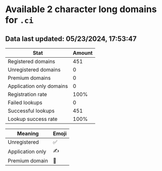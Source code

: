 # Available 2 character long domains for `.ci`

## Data last updated: 05/23/2024, 17:53:47

|Stat|Amount|
|--|--|
|Registered domains|451|
|Unregistered domains|0|
|Premium domains|0|
|Application only domains|0|
|Registration rate|100%|
|Failed lookups|0|
|Successful lookups|451|
|Lookup success rate|100%|


|Meaning|Emoji|
|--|--|
|Unregistered|:white_check_mark:|
|Application only|:writing_hand:|
|Premium domain|:gem:|

